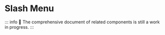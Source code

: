 # Slash Menu

::: info
🚧 The comprehensive document of related components is still a work in progress.
:::
